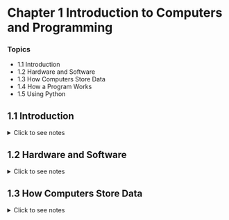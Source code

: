 # Chapter 1 Introduction to Computers and Programming

### Topics

* 1.1 Introduction
* 1.2 Hardware and Software
* 1.3 How Computers Store Data
* 1.4 How a Program Works
* 1.5 Using Python

## **1.1 Introduction**
<details>
<summary>Click to see notes</summary>

<br>

Computers can perform variety of tasks because they can be programmed. Computers are not designed to do just one job, but to do any job that their programs tell them to do.

A *program* is a set of instructions that a computer follows to perform a task.

Programs are commonly referred to as *software*. Software is essential to a computer because it controls everything the computer does. All of the software that we use are created by individuals working as programmers or software developers.

A *programmer*, or *software developer*, is a person with the training and skills necessary to design, create, and test computer programs.
</details>

## **1.2 Hardware and Software**
<details>
<summary>Click to see notes</summary>

<br>

### **Concept:**
The physical devices of which a computer is made are referred to as the computer's hardware. The programs that run on a computer are referred to as software.

### **Hardware**
The term *hardware* refers to all of the physical devices, or *components*, of which a computer is made. A computer is not one single device, but a system of devices that all work together. Like the different instruments in a symphony orchestra, each device in a computer plays its own part.

### **The CPU**
When a computer is performing the tasks that a program tells it to do, we say that the computer is *running* or *executing* the program. The *central processing unit*, or **CPU**, is the part of a computer that actually runs programs. The **CPU** is the most important component in a computer because without it, the computer could not run software.

### **Main Memory**
This is where the computer stores a program while the program is running, as well as the data that the program is working with. Kind of like the work area of the computer.
> * Main memory is commonly know as *random-access memory*, or **RAM**.
> 
> * It is called this because the **CPU** is able to quickly access data stored at any random location in **RAM**
> * **RAM** is usually a *volatile* type of memory that is used only for temporary storage while a program is running.
> 
> * When the computer is turned off, the contents of **RAM** are erased.

### **Secondary Storage Devices**
*Secondary storage* is a type of memory that can hold data for long periods of time, even when there is no power to the computer. Programs are normally stored in secondary memory and loaded into main memory as needed.
> * Data can be stored on a traditional disk drive or a *Solid-state drives*, which store data in solid-state memory.
> 
> * External Storage devices can be used to create backup copies of important data or to move data to another computer.

### **Input Devices**
Input is any data the computer collects from people and from other devices. The component that collects the data and sends it to the computer is called an *input device*.
> * Common input devices are the keyboard, mouse, touchscreen, scanner, microphone, and digital camera.
>
> * Disk drives and optical drives can also be considered input devices, because programs and data are retrieved from them and loaded into the computer's memory.

### **Output Devices**
*Output* is any data the computer produces for people or for other devices. It might be a sales report, a list of names, or a graphic image.
> * The data is sent to an output device, which formats and presents it.
> 
> * Common output devices are video display and printers.
> 
> * Disk drives can also be considered output devices because the system sends data to them in order to be saved.

### **Software**
If a computer is to function, software is not optional. Everything a computer does, from the time you turn the power switch on until you shut the system down, is under the control of software. There are two general categories of software: **system software** and **application software**. Most computer programs clearly fit into one of these two categories.

### **System Software**
The programs that control and manage the basic operations of a computer are generally referred to as *system software*. System software typically includes the following types of programs:

* #### **Operating Systems**: 
    An *operating system* is the most fundamental set of programs on a computer. The operating system controls the internal operations of the computer's hardware, manages all of the devices connected to the computer, allows data to be saved to and retrieved from storage devices, and allows other program to run on the computer. 

* #### **Utility Programs**:
   A *utility program* performs a specialized task that enhances the computer's operation or safeguards data. Example of utility programs are virus scanners, file compressions program, and data backup programs. 

* #### **Software Development Tools**:
    *Software development tools* are the programs that programmers use to create, modify, and test software. Assemblers, compilers, and interpreters are examples of programs that fall into this category.

### **Application Software**
Programmers that make a computer useful for everyday tasks are know as application software. These are the programs that people normally spend most of their time running on their computers.
</details>

## **1.3 How Computers Store Data**
<details>
<summary>Click to see notes</summary>

<br>

### **Concept:**
All data that is stored in a computer is converted to sequences of 0s and 1s.

A computer's memory is divided into tiny storage locations known as *bytes*. One byte is only enough memory to store a letter of the alphabet or a small number. In order to do anything meaningful, a computer has to have lots of bytes. Most computers today have millions, or even billions, of bytes of memory.

Computer scientists usually think of bits as tiny switches that can be either on or off.

In most computer systems, bits are tiny electrical components that can hold either a positive or a negative charge.

Computer scientists think of a positive charge as a switch in the *on* position, and a negative charge as a switch in the *off* position.

### **Storing Numbers**
In computer systems, a bit that is turned off represents the number **0**, and a bit that is turned on represents the number **1**. This corresponds perfectly to the *binary numbering system*. In the binary numbering system, all numeric values are written as sequences of 0s and 1s.

The position of each digit in a binary number has a value assigned to it. Starting with the rightmost digit and moving left. Starting with the rightmost digit and moving left, the position values are 1, 2, 4, 8, and so forth.

[Article on Binary](https://www.japanistry.com/binary/)

![](https://japanistry-yvxqriqk.netdna-ssl.com/wp-content/uploads/2017/09/Binary-v01.jpg?raw=true)

To determine the value of a binary number, you simply add up the position values of all the 1s. For example, in the binary number 01011101, the position values of the 1s are 1, 4, 8, 16, 64. The sum of all of these position values is 93. So, the value of the binary number 01011101 is 93.

When all of the bits in a byte are set to 0 (turned off), then the value of the byte is 0. When all of the bits in a byte are set to 1 (turned on), then they byte holds the largest value that can be stored in it.

The largest value that can be stored in a byte is 1 + 2 + 4 + 8 + 16 + 32 + 64 + 128 = 255. This limit exists because there are only eight bits in a byte.

**What if you need to store a number larger than 255?** The answer is simple: use more than one byte. The maximum value that can be stored in two bytes is 65,535. Example below.

| 32768 | 16384 | 8192 | 4096 | 2048 | 1024 | 512 | 128 | 642 |  32   |  16   | 8 | 4 | 2 | 1 |
| :---: | :---: | :--: | :--: | :--: | :--: | :-: | :-: | :-: | :---: | :---: | - | - | - | - |
|   1   |   1   |   1  |  1   |  1   |  1   |  1  |  1  |  1  |   1   |   1   | 1 | 1 | 1 | 1 |

### **Storing Characters**
Any piece of data that is stored in a computer's memory must be stored as a binary number. That includes characters, such as letters and punctuation marks. When a character is stored in memory, it is first converted to a numeric code. The numeric code is then stored in memory as a binary number.

### **Advanced Number Storage**
Negative numbers and real numbers (such as 3.14159) cannot be represented using the simple binary numbering technique. 

Computers are able to store negative numbers and real numbers in memory, but to do so they use encoding schemes along with the binary numbering system. Negative numbers are encoded using a technique know as *two's complement*, and real real numbers are encoded in *floating-point notation*.

### **Other Types of Data**
Computers are often referred to as digital devices. The term *digital* can be used to describe anything that uses binary numbers. *Digital data* is data that is stored in binary format, and a *digital device* is any device that works with binary data.
</details>